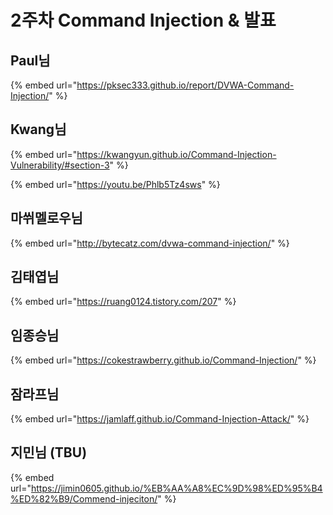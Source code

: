 # 2주차 Command Injection & 발표

## Paul님

{% embed url="https://pksec333.github.io/report/DVWA-Command-Injection/" %}

## Kwang님

{% embed url="https://kwangyun.github.io/Command-Injection-Vulnerability/#section-3" %}

{% embed url="https://youtu.be/Phlb5Tz4sws" %}

## 마쒸멜로우님

{% embed url="http://bytecatz.com/dvwa-command-injection/" %}

## 김태엽님

{% embed url="https://ruang0124.tistory.com/207" %}

## 임종승님

{% embed url="https://cokestrawberry.github.io/Command-Injection/" %}

## 잠라프님

{% embed url="https://jamlaff.github.io/Command-Injection-Attack/" %}

## 지민님 (TBU)&#x20;

{% embed url="https://jimin0605.github.io/%EB%AA%A8%EC%9D%98%ED%95%B4%ED%82%B9/Commend-injeciton/" %}

